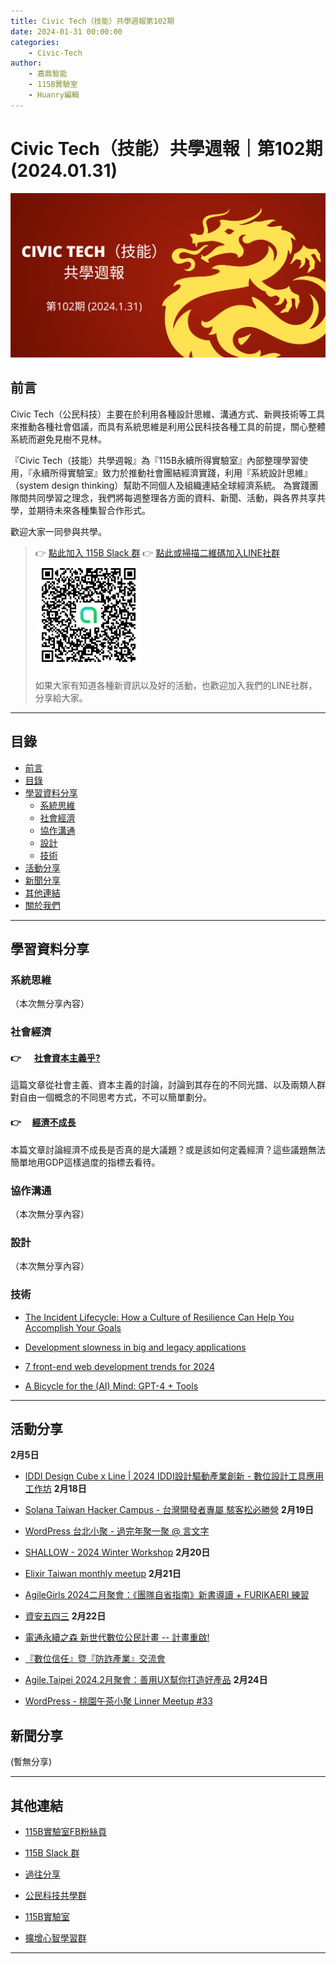 ```yaml
---
title: Civic Tech（技能）共學週報第102期
date: 2024-01-31 00:00:00
categories:
	- Civic-Tech
author:
	- 嘉鼎智能
	- 115B實驗室
	- Huanry編輯
---
```

# Civic Tech（技能）共學週報｜第102期 (2024.01.31)

![Civic-Tech-101](/img/ct/102.png)

## 前言

Civic Tech（公民科技）主要在於利用各種設計思維、溝通方式、新興技術等工具來推動各種社會倡議，而具有系統思維是利用公民科技各種工具的前提，關心整體系統而避免見樹不見林。

『Civic Tech（技能）共學週報』為『115B永續所得實驗室』內部整理學習使用，『永續所得實驗室』致力於推動社會團結經濟實踐，利用『系統設計思維』（system design thinking）幫助不同個人及組織連結全球經濟系統。
為實踐團隊間共同學習之理念，我們將每週整理各方面的資料、新聞、活動，與各界共享共學，並期待未來各種集智合作形式。

歡迎大家一同參與共學。

>👉  [點此加入 115B Slack 群](https://bit.ly/Slack115b)
>👉  [點此或掃描二維碼加入LINE社群](https://line.me/ti/g2/Dj4AkbdDsY6o4D_CdDUB6Q)
>[![公民科技共學群](/img/產品共學群.jpg)](https://line.me/ti/g2/Dj4AkbdDsY6o4D_CdDUB6Q)
>
>如果大家有知道各種新資訊以及好的活動，也歡迎加入我們的LINE社群，分享給大家。

---
## 目錄
- [前言](#前言)
- [目錄](#目錄)
- [學習資料分享](#學習資料分享)
	- [系統思維](#系統思維)
	- [社會經濟](#社會經濟)
	- [協作溝通](#協作溝通)
	- [設計](#設計)
	- [技術](#技術)
- [活動分享](#活動分享)
- [新聞分享](#新聞分享)
- [其他連結](#其他連結)
- [關於我們](#關於我們)

---
## 學習資料分享
### 系統思維

（本次無分享內容）

### 社會經濟

#### 👉 &emsp; [社會資本主義乎?](https://medium.com/acis-intellicollective/%E7%A4%BE%E6%9C%83%E8%B3%87%E6%9C%AC%E4%B8%BB%E7%BE%A9%E4%B9%8E-fcca23d555af)

這篇文章從社會主義、資本主義的討論，討論到其存在的不同光譜、以及兩類人群對自由一個概念的不同思考方式，不可以簡單劃分。


#### 👉 &emsp;[經濟不成長](https://medium.com/acis-intellicollective/%E7%B6%93%E6%BF%9F%E4%B8%8D%E6%88%90%E9%95%B7-058655df0368)

本篇文章討論經濟不成長是否真的是大議題？或是該如何定義經濟？這些議題無法簡單地用GDP這樣過度的指標去看待。

### 協作溝通

（本次無分享內容）

### 設計

（本次無分享內容）

### 技術

- [The Incident Lifecycle: How a Culture of Resilience Can Help You Accomplish Your Goals](https://www.infoq.com/articles/incident-lifecycle-resilience/)

- [Development slowness in big and legacy applications](https://michaelscodingspot.com/slow-development-in-big-companies/)

- [7 front-end web development trends for 2024](https://www.frontendmentor.io/articles/7-frontend-web-development-trends-for-2024-qtBD0H0hY3)

- [A Bicycle for the (AI) Mind: GPT-4 + Tools](https://www.infoq.com/presentations/bicycle-ai-gpt-4-tools/)

---
## 活動分享

**2月5日**
- [IDDI Design Cube x Line | 2024 IDDI設計驅動產業創新 - 數位設計工具應用工作坊](https://www.accupass.com/event/2401180715202781112420)
**2月18日**
- [Solana Taiwan Hacker Campus - 台灣開發者專屬 駭客松必勝營](https://www.accupass.com/event/2401090405341719431661)
**2月19日**
- [WordPress 台北小聚 - 過完年聚一聚 @ 言文字](https://www.meetup.com/taipei-wordpress/events/298858946/)

- [SHALLOW - 2024 Winter Workshop](https://project4by55.kktix.cc/events/38ec284c)
**2月20日**
- [Elixir Taiwan monthly meetup](https://www.meetup.com/elixirtw-taipei/events/298501922/)
**2月21日**
- [AgileGirls 2024二月聚會：《團隊自省指南》新書導讀 + FURIKAERI 練習](https://agilecommtw.kktix.cc/events/agilegirls202402)

- [資安五四三](https://csa.kktix.cc/events/202402-543)
**2月22日**
- [電通永續之森 新世代數位公民計畫 -- 計畫重啟!](https://www.accupass.com/event/2312250812122040631407)

- [『數位信任』暨『防詐產業』交流會](https://www.accupass.com/event/2401190530421788718610)

- [Agile.Taipei 2024.2月聚會：善用UX幫你打造好產品](https://agilecommtw.kktix.cc/events/welluxbuildgoodproduct)
**2月24日**
- [WordPress - 桃園午茶小聚 Linner Meetup #33](https://www.meetup.com/taoyuan-wordpress-meetup/events/298393607/)

## 新聞分享

(暫無分享)

---
## 其他連結

- [115B實驗室FB粉絲頁](https://www.facebook.com/%E6%B0%B8%E7%BA%8C%E6%89%80%E5%BE%97%E5%AF%A6%E9%A9%97%E5%AE%A4-102916798609139)

- [115B Slack 群](https://bit.ly/Slack115b)

- [過往分享](/categories/Civic-Tech)

- [公民科技共學群](https://line.me/ti/g2/Dj4AkbdDsY6o4D_CdDUB6Q?utm_source=invitation&utm_medium=link_copy&utm_campaign=default)

- [115B實驗室](https://line.me/ti/g2/asPFU-0w4o9MIRSBdb4gtg?utm_source=invitation&utm_medium=link_copy&utm_campaign=default)

- [擴增心智學習群](https://line.me/ti/g2/asPFU-0w4o9MIRSBdb4gtg?utm_source=invitation&utm_medium=link_copy&utm_campaign=default)

---